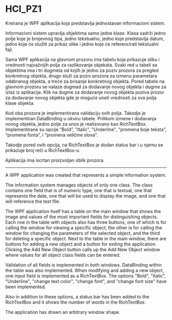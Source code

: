 # HCI_PZ1

Kreirana je WPF aplikacija koja predstavlja jednostavan informacioni sistem. 
 
Informacioni sistem upravlja objektima samo jedne klase. Klasa sadrži jedno polje koje je brojevnog tipa, jedno tekstualno, jedno koje predstavlja datum, 
jedno koje će služiti za prikaz slike i jedno koje će referencirati tekstualni fajl. 

Sama WPF aplikacija na glavnom prozoru ima tabelu koja prikazuje sliku i vrednosti najvažnijih polja za razlikovanje objekata. Svaki red u tabeli sa objektima ima 
i tri dugmeta od kojih je jedno za poziv prozora za pregled konkretnog objekta, drugo služi za poziv prozora za izmenu parametara odabranog objekta, a treće 
za brisanje konkretnog objekta. Pored tabele na glavnom prozoru se nalaze dugmad za dodavanje novog objekta i dugme za izlaz iz aplikacije. Klik na dugme 
za dodavanje novog objekta poziva prozor za dodavanje novog objekta gde je moguće uneti vrednosti za sva polja klase objekta. 

Kod oba prozora je implementirana validaciju svih polja. Takodje je implementiran DataBinding u okviru tabele. Prilikom izmene i dodavanja novog objekta, jedno polje 
za unos je realizovano kao RichTextBox. Implementirane su opcije “Bold”, "Italic", "Underline", "promena boje teksta", “promena fonta”, i "promena veličine slova".

Takodje pored ovih opcija, na RichTextBox je dodan status bar i u njemu se prikazuje broj reči u RichTextBox-u. 

Aplikacija ima iscrtan proizvoljan oblik prozora.

----------------------------------------------------------------------------------------------------------------------------------------------------------------------
A WPF application was created that represents a simple information system. 

The information system manages objects of only one class. The class contains one field that is of numeric type, one that is textual, one that represents the date, 
one that will be used to display the image, and one that will reference the text file. 

The WPF application itself has a table on the main window that shows the image and values of the most important fields for distinguishing objects. Each row in the table with objects also has three buttons, one of which is for calling the window for viewing a specific object, the other is for calling the window for changing the parameters of the selected object, and the third for deleting a specific object. Next to the table in the main window, there are buttons for adding a new object and a button for exiting the application. Clicking the Add New Object button calls up the Add New Object window where values for all object class fields can be entered.

Validation of all fields is implemented in both windows. DataBinding within the table was also implemented. When modifying and adding a new object, one input field is implemented as a RichTextBox. The options "Bold", "Italic", "Underline", "change text color", "change font", and "change font size" have been implemented. 

Also in addition to these options, a status bar has been added to the RichTextBox and it shows the number of words in the RichTextBox. 

The application has drawn an arbitrary window shape.
